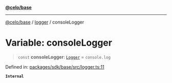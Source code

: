 [**@celo/base**](../../README.md)

***

[@celo/base](../../README.md) / [logger](../README.md) / consoleLogger

# Variable: consoleLogger

> `const` **consoleLogger**: [`Logger`](../type-aliases/Logger.md) = `console.log`

Defined in: [packages/sdk/base/src/logger.ts:11](https://github.com/celo-org/developer-tooling/blob/master/packages/sdk/base/src/logger.ts#L11)

**`Internal`**
